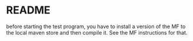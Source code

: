 # README

before starting the test program, you have to install a version of the MF
to the local maven store and then compile it.
See the MF instructions for that.
